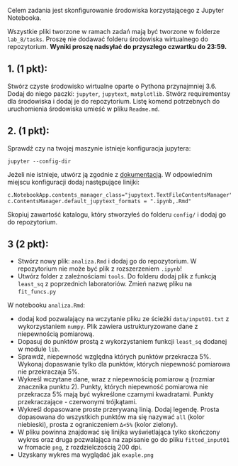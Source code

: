Celem zadania jest skonfigurowanie środowiska korzystającego 
z Jupyter Notebooka. 

Wszystkie pliki tworzone w ramach zadań mają być tworzone 
w folderze `lab_8/tasks`. Proszę nie dodawać folderu środowiska wirtualnego 
do repozytorium. **Wyniki proszę nadsyłać do przyszłego czwartku do 23:59.**


## 1. (1 pkt):
Stwórz czyste środowisko wirtualne oparte o Pythona przynajmniej 3.6.
Dodaj do niego paczki: `jupyter`, `jupytext`, `matplotlib`.
Stwórz requirementsy dla środowiska i dodaj je do repozytorium.
Listę komend potrzebnych do uruchomienia środowiska umieść w pliku `Readme.md`.
## 2. (1 pkt):
Sprawdź czy na twojej maszynie istnieje konfiguracja jupytera:
```
jupyter --config-dir
```
Jeżeli nie istnieje, utwórz ją zgodnie z [dokumentacją](
https://jupyter-notebook.readthedocs.io/en/stable/config.html).
W odpowiednim miejscu konfiguracji dodaj następujące linijki:
```
c.NotebookApp.contents_manager_class="jupytext.TextFileContentsManager"
c.ContentsManager.default_jupytext_formats = ".ipynb,.Rmd"
```
Skopiuj zawartość katalogu, który stworzyłeś
do folderu `config/` i dodaj go do repozytorium.
## 3 (2 pkt):
* Stwórz nowy plik: `analiza.Rmd` i dodaj go do repozytorium. 
W repozytorium nie może być plik z rozszerzeniem `.ipynb`!
* Utwórz folder z zależnościami `tools`. 
Do folderu dodaj plik z funkcją `least_sq` z poprzednich laboratoriów. 
Zmień nazwę pliku na `fit_funcs.py`

W notebooku `analiza.Rmd`:
* dodaj kod pozwalający na wczytanie pliku ze ścieżki `data/input01.txt` 
z wykorzystaniem `numpy`. Plik zawiera ustrukturyzowane dane 
z niepewnością pomiarową. 
* Dopasuj do punktów prostą z wykorzystaniem funkcji `least_sq` dodanej
 w module `lib`.
* Sprawdź, niepewność względna których punktów przekracza 5%. 
Wykonaj dopaswanie tylko dla punktów, 
których niepewność pomiarowa nie przekraczaja 5%.
* Wykreśl wczytane dane, wraz z niepewnością pomiarow
ą (rozmiar znacznika punktu 2). 
Punkty, których niepewność pomiarowa nie przekracza 5% 
mają być wykreślone czarnymi kwadratami. 
Punkty przekraczające - czerwonymi trójkątami.
* Wykreśl dopasowane proste przerywaną linią. Dodaj legendę. 
Prosta dopasowana do wszystkich punktów ma się nazywać `all` (kolor niebieski), 
prosta z ograniczeniem `Δ<5%` (kolor zielony).
* W pliku powinna znajdować się linijka wyświetlająca tylko skończony wykres 
oraz druga pozwalająca na zapisanie go do pliku `fitted_input01` 
w fromacie `png`, z rozdzielczością 200 dpi.
* Uzyskany wykres ma wyglądać jak `exaple.png`
